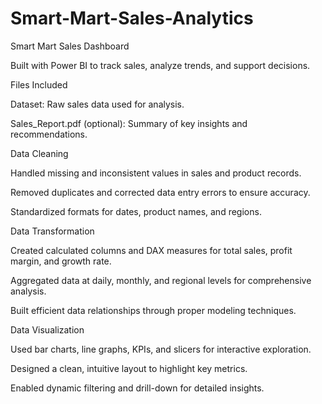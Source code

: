 # Smart-Mart-Sales-Analytics
Smart Mart Sales Dashboard 

Built with Power BI to track sales, analyze trends, and support decisions. 

Files Included

Dataset: Raw sales data used for analysis.

Sales_Report.pdf (optional): Summary of key insights and recommendations.

Data Cleaning

Handled missing and inconsistent values in sales and product records.

Removed duplicates and corrected data entry errors to ensure accuracy.

Standardized formats for dates, product names, and regions.

Data Transformation

Created calculated columns and DAX measures for total sales, profit margin, and growth rate.

Aggregated data at daily, monthly, and regional levels for comprehensive analysis.

Built efficient data relationships through proper modeling techniques.

Data Visualization

Used bar charts, line graphs, KPIs, and slicers for interactive exploration.

Designed a clean, intuitive layout to highlight key metrics.

Enabled dynamic filtering and drill-down for detailed insights.
